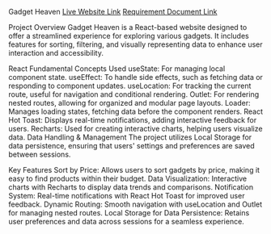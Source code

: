 Gadget Heaven
[Live Website Link](https://sensational-twilight-7135a4.netlify.app/)
[Requirement Document Link](file:///C:/React/B10-A8-gadget-heaven/Batch-10_Assignment-08-.pdf)

Project Overview
Gadget Heaven is a React-based website designed to offer a streamlined experience for exploring various gadgets. It includes features for sorting, filtering, and visually representing data to enhance user interaction and accessibility.

React Fundamental Concepts Used
useState: For managing local component state.
useEffect: To handle side effects, such as fetching data or responding to component updates.
useLocation: For tracking the current route, useful for navigation and conditional rendering.
Outlet: For rendering nested routes, allowing for organized and modular page layouts.
Loader: Manages loading states, fetching data before the component renders.
React Hot Toast: Displays real-time notifications, adding interactive feedback for users.
Recharts: Used for creating interactive charts, helping users visualize data.
Data Handling & Management
The project utilizes Local Storage for data persistence, ensuring that users' settings and preferences are saved between sessions.

Key Features
Sort by Price: Allows users to sort gadgets by price, making it easy to find products within their budget.
Data Visualization: Interactive charts with Recharts to display data trends and comparisons.
Notification System: Real-time notifications with React Hot Toast for improved user feedback.
Dynamic Routing: Smooth navigation with useLocation and Outlet for managing nested routes.
Local Storage for Data Persistence: Retains user preferences and data across sessions for a seamless experience.
